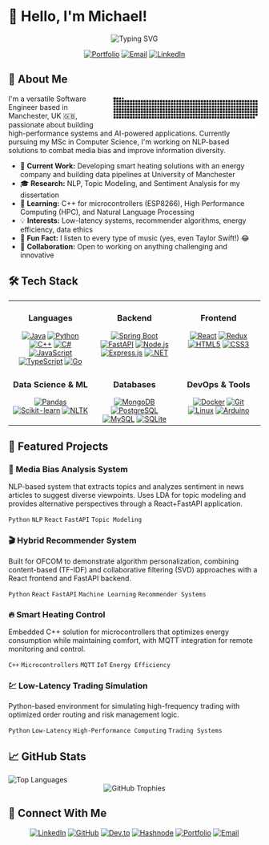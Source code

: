 # 👋 Hello, I'm Michael!

<div align="center">
  <img src="https://readme-typing-svg.herokuapp.com?font=Fira+Code&weight=600&size=24&pause=1000&color=10B981&center=true&vCenter=true&width=500&lines=Software+Engineer;ML+%26+NLP+Enthusiast;Low-Latency+Systems+Developer;Microcontroller+Tinkerer" alt="Typing SVG" />
</div>

<div align="center">
  
[![Portfolio](https://img.shields.io/badge/Portfolio-mikey24--7.xyz-10B981?style=for-the-badge&logo=About.me&logoColor=white)](http://mikey24-7.xyz)
[![Email](https://img.shields.io/badge/Email-Contact_Me-10B981?style=for-the-badge&logo=gmail&logoColor=white)](mailto:michaeljunior794@gmail.com)
[![LinkedIn](https://img.shields.io/badge/LinkedIn-Connect-10B981?style=for-the-badge&logo=linkedin&logoColor=white)](https://www.linkedin.com/in/michael-umeokoli/)
  
</div>

## 💫 About Me

<img align="right" width="300" src="https://raw.githubusercontent.com/Platane/snk/output/github-contribution-grid-snake.svg" alt="Snake animation" />

I'm a versatile Software Engineer based in Manchester, UK 🇬🇧, passionate about building high-performance systems and AI-powered applications. Currently pursuing my MSc in Computer Science, I'm working on NLP-based solutions to combat media bias and improve information diversity.

- 🔭 **Current Work:** Developing smart heating solutions with an energy company and building data pipelines at University of Manchester
- 🎓 **Research:** NLP, Topic Modeling, and Sentiment Analysis for my dissertation
- 🌱 **Learning:** C++ for microcontrollers (ESP8266), High Performance Computing (HPC), and Natural Language Processing
- 💡 **Interests:** Low-latency systems, recommender algorithms, energy efficiency, data ethics
- 🎵 **Fun Fact:** I listen to every type of music (yes, even Taylor Swift!) 😂
- 🤝 **Collaboration:** Open to working on anything challenging and innovative

## 🛠️ Tech Stack

<table>
  <tr>
    <td valign="top" width="33%">
      <h3 align="center">Languages</h3>
      <div align="center">  
        <a href="https://www.oracle.com/java/" target="_blank"><img src="https://img.shields.io/badge/Java-ED8B00?style=for-the-badge&logo=openjdk&logoColor=white" alt="Java" /></a>
        <a href="https://www.python.org/" target="_blank"><img src="https://img.shields.io/badge/Python-3776AB?style=for-the-badge&logo=python&logoColor=white" alt="Python" /></a>
        <a href="https://isocpp.org/" target="_blank"><img src="https://img.shields.io/badge/C++-00599C?style=for-the-badge&logo=c%2B%2B&logoColor=white" alt="C++" /></a>
        <a href="https://dotnet.microsoft.com/languages/csharp" target="_blank"><img src="https://img.shields.io/badge/C%23-239120?style=for-the-badge&logo=c-sharp&logoColor=white" alt="C#" /></a>
        <a href="https://developer.mozilla.org/en-US/docs/Web/JavaScript" target="_blank"><img src="https://img.shields.io/badge/JavaScript-F7DF1E?style=for-the-badge&logo=javascript&logoColor=black" alt="JavaScript" /></a>
        <a href="https://www.typescriptlang.org/" target="_blank"><img src="https://img.shields.io/badge/TypeScript-007ACC?style=for-the-badge&logo=typescript&logoColor=white" alt="TypeScript" /></a>
        <a href="https://golang.org/" target="_blank"><img src="https://img.shields.io/badge/Go-00ADD8?style=for-the-badge&logo=go&logoColor=white" alt="Go" /></a>
      </div>
    </td>
    <td valign="top" width="33%">
      <h3 align="center">Backend</h3>
      <div align="center">
        <a href="https://spring.io/projects/spring-boot" target="_blank"><img src="https://img.shields.io/badge/Spring_Boot-6DB33F?style=for-the-badge&logo=spring-boot&logoColor=white" alt="Spring Boot" /></a>
        <a href="https://fastapi.tiangolo.com/" target="_blank"><img src="https://img.shields.io/badge/FastAPI-009688?style=for-the-badge&logo=fastapi&logoColor=white" alt="FastAPI" /></a>
        <a href="https://nodejs.org/" target="_blank"><img src="https://img.shields.io/badge/Node.js-339933?style=for-the-badge&logo=nodedotjs&logoColor=white" alt="Node.js" /></a>
        <a href="https://expressjs.com/" target="_blank"><img src="https://img.shields.io/badge/Express.js-000000?style=for-the-badge&logo=express&logoColor=white" alt="Express.js" /></a>
        <a href="https://dotnet.microsoft.com/" target="_blank"><img src="https://img.shields.io/badge/.NET-512BD4?style=for-the-badge&logo=dotnet&logoColor=white" alt=".NET" /></a>
      </div>
    </td>
    <td valign="top" width="33%">
      <h3 align="center">Frontend</h3>
      <div align="center">
        <a href="https://reactjs.org/" target="_blank"><img src="https://img.shields.io/badge/React-20232A?style=for-the-badge&logo=react&logoColor=61DAFB" alt="React" /></a>
        <a href="https://redux.js.org/" target="_blank"><img src="https://img.shields.io/badge/Redux-593D88?style=for-the-badge&logo=redux&logoColor=white" alt="Redux" /></a>
        <a href="https://developer.mozilla.org/en-US/docs/Web/HTML" target="_blank"><img src="https://img.shields.io/badge/HTML5-E34F26?style=for-the-badge&logo=html5&logoColor=white" alt="HTML5" /></a>
        <a href="https://developer.mozilla.org/en-US/docs/Web/CSS" target="_blank"><img src="https://img.shields.io/badge/CSS3-1572B6?style=for-the-badge&logo=css3&logoColor=white" alt="CSS3" /></a>
      </div>
    </td>
  </tr>
  <tr>
    <td valign="top" width="33%">
      <h3 align="center">Data Science & ML</h3>
      <div align="center">
        <a href="https://pandas.pydata.org/" target="_blank"><img src="https://img.shields.io/badge/Pandas-150458?style=for-the-badge&logo=pandas&logoColor=white" alt="Pandas" /></a>
        <a href="https://scikit-learn.org/" target="_blank"><img src="https://img.shields.io/badge/Scikit_learn-F7931E?style=for-the-badge&logo=scikit-learn&logoColor=white" alt="Scikit-learn" /></a>
        <a href="https://www.nltk.org/" target="_blank"><img src="https://img.shields.io/badge/NLTK-3776AB?style=for-the-badge&logo=python&logoColor=white" alt="NLTK" /></a>
      </div>
    </td>
    <td valign="top" width="33%">
      <h3 align="center">Databases</h3>
      <div align="center">
        <a href="https://www.mongodb.com/" target="_blank"><img src="https://img.shields.io/badge/MongoDB-4EA94B?style=for-the-badge&logo=mongodb&logoColor=white" alt="MongoDB" /></a>
        <a href="https://www.postgresql.org/" target="_blank"><img src="https://img.shields.io/badge/PostgreSQL-316192?style=for-the-badge&logo=postgresql&logoColor=white" alt="PostgreSQL" /></a>
        <a href="https://www.mysql.com/" target="_blank"><img src="https://img.shields.io/badge/MySQL-4479A1?style=for-the-badge&logo=mysql&logoColor=white" alt="MySQL" /></a>
        <a href="https://www.sqlite.org/" target="_blank"><img src="https://img.shields.io/badge/SQLite-07405E?style=for-the-badge&logo=sqlite&logoColor=white" alt="SQLite" /></a>
      </div>
    </td>
    <td valign="top" width="33%">
      <h3 align="center">DevOps & Tools</h3>
      <div align="center">
        <a href="https://www.docker.com/" target="_blank"><img src="https://img.shields.io/badge/Docker-2496ED?style=for-the-badge&logo=docker&logoColor=white" alt="Docker" /></a>
        <a href="https://git-scm.com/" target="_blank"><img src="https://img.shields.io/badge/Git-F05032?style=for-the-badge&logo=git&logoColor=white" alt="Git" /></a>
        <a href="https://www.linux.org/" target="_blank"><img src="https://img.shields.io/badge/Linux-FCC624?style=for-the-badge&logo=linux&logoColor=black" alt="Linux" /></a>
        <a href="https://www.arduino.cc/" target="_blank"><img src="https://img.shields.io/badge/Arduino-00979D?style=for-the-badge&logo=arduino&logoColor=white" alt="Arduino" /></a>
      </div>
    </td>
  </tr>
</table>

## 🔭 Featured Projects

<div class="projects-container">
  <div class="project-card">
    <h3>📰 Media Bias Analysis System</h3>
    <p>
      NLP-based system that extracts topics and analyzes sentiment in news articles to suggest diverse viewpoints. Uses LDA for topic modeling and provides alternative perspectives through a React+FastAPI application.
    </p>
    <p>
      <code>Python</code> <code>NLP</code> <code>React</code> <code>FastAPI</code> <code>Topic Modeling</code>
    </p>
  </div>

  <div class="project-card">
    <h3>🎬 Hybrid Recommender System</h3>
    <p>
      Built for OFCOM to demonstrate algorithm personalization, combining content-based (TF-IDF) and collaborative filtering (SVD) approaches with a React frontend and FastAPI backend.
    </p>
    <p>
      <code>Python</code> <code>React</code> <code>FastAPI</code> <code>Machine Learning</code> <code>Recommender Systems</code>
    </p>
  </div>

  <div class="project-card">
    <h3>🔥 Smart Heating Control</h3>
    <p>
      Embedded C++ solution for microcontrollers that optimizes energy consumption while maintaining comfort, with MQTT integration for remote monitoring and control.
    </p>
    <p>
      <code>C++</code> <code>Microcontrollers</code> <code>MQTT</code> <code>IoT</code> <code>Energy Efficiency</code>
    </p>
  </div>

  <div class="project-card">
    <h3>💹 Low-Latency Trading Simulation</h3>
    <p>
      Python-based environment for simulating high-frequency trading with optimized order routing and risk management logic.
    </p>
    <p>
      <code>Python</code> <code>Low-Latency</code> <code>High-Performance Computing</code> <code>Trading Systems</code>
    </p>
  </div>
</div>

## 📈 GitHub Stats

<div class="stats-container">  
  <div class="stats-item">
    <img src="https://github-readme-stats.vercel.app/api/top-langs/?username=mikey247&langs_count=8&layout=compact&theme=tokyonight&hide_border=true&border_radius=10" alt="Top Languages" width="50%" />
  </div>
</div>

<div align="center">
  <img src="https://github-profile-trophy.vercel.app/?username=mikey247&theme=nord&column=7&margin-w=15&margin-h=15&no-bg=true&no-frame=true" alt="GitHub Trophies" />
</div>

## 🤝 Connect With Me

<div align="center">
  <a href="https://www.linkedin.com/in/michael-umeokoli/"><img src="https://img.shields.io/badge/LinkedIn-0077B5?style=for-the-badge&logo=linkedin&logoColor=white" alt="LinkedIn" /></a>
  <a href="https://github.com/mikey247"><img src="https://img.shields.io/badge/GitHub-100000?style=for-the-badge&logo=github&logoColor=white" alt="GitHub" /></a>
  <a href="https://dev.to/mikey247"><img src="https://img.shields.io/badge/dev.to-0A0A0A?style=for-the-badge&logo=devdotto&logoColor=white" alt="Dev.to" /></a>
  <a href="https://mikey24-7.hashnode.dev"><img src="https://img.shields.io/badge/Hashnode-2962FF?style=for-the-badge&logo=hashnode&logoColor=white" alt="Hashnode" /></a>
  <a href="http://mikey24-7.xyz"><img src="https://img.shields.io/badge/Portfolio-000000?style=for-the-badge&logo=About.me&logoColor=white" alt="Portfolio" /></a>
  <a href="mailto:michaeljunior794@gmail.com"><img src="https://img.shields.io/badge/Email-D14836?style=for-the-badge&logo=gmail&logoColor=white" alt="Email" /></a>
</div>
